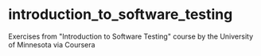 # introduction_to_software_testing
Exercises from "Introduction to Software Testing" course by the University of Minnesota via Coursera 
